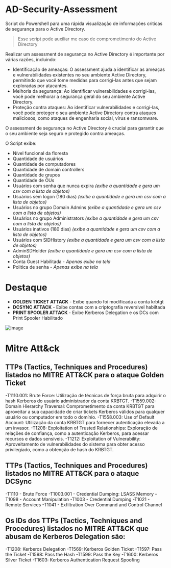 
# AD-Security-Assessment
Script do Powershell para uma rápida visualização de informações criticas de segurança para o Active Directory. 

> Esse script pode auxiliar me caso de comprometimento do Active
> Directory

Realizar um assessment de segurança no Active Directory é importante por várias razões, incluindo:
- Identificação de ameaças: O assessment ajuda a identificar as ameaças e vulnerabilidades existentes no seu ambiente Active Directory, permitindo que você tome medidas para corrigi-las antes que sejam exploradas por atacantes.
- Melhoria da segurança: Ao identificar vulnerabilidades e corrigi-las, você pode melhorar a segurança geral do seu ambiente Active Directory.
- Proteção contra ataques: Ao identificar vulnerabilidades e corrigi-las, você pode proteger o seu ambiente Active Directory contra ataques maliciosos, como ataques de engenharia social, vírus e ransomware.

O assessment de segurança no Active Directory é crucial para garantir que o seu ambiente seja seguro e protegido contra ameaças.

O Script exibe:

- Nível funcional da floresta     
- Quantidade de usuários     
- Quantidade de computadores
- Quantidade de domain controllers 
- Quantidade de grupos 
- Quantidade de OUs
- Usuários com senha que nunca expira *(exibe a quantidade e gera um csv com a lista de objetos)*
- Usuários sem logon (180 dias) *(exibe a quantidade e gera um csv com a lista de objetos)*
- Usuários no grupo Domain Admins *(exibe a quantidade e gera um csv com a lista de objetos)*
- Usuários no grupo Administrators *(exibe a quantidade e gera um csv com a lista de objetos)*
- Usuários inativos (180 dias) *(exibe a quantidade e gera um csv com a lista de objetos)*
- Usuários com SIDHistory *(exibe a quantidade e gera um csv com a lista de objetos)*
- AdminSDHolder *(exibe a quantidade e gera um csv com a lista de objetos)*
- Conta Guest Habilitada - *Apenas exibe na tela* 
- Politica de senha - *Apenas exibe na tela*

# Destaque

- **GOLDEN TICKET ATTACK** - Exibe quando foi modificada a conta krbtgt
- **DCSYNC ATTACK** - Exibe contas com a criptografia reversivel habiltada
- **PRINT SPOOLER ATTACK** - Exibe Kerberos Delegation e os DCs com Print Spooler Habilitado

![image](https://user-images.githubusercontent.com/16530643/215624922-d7163079-932c-467e-8155-16e12fbde82f.png)


# Mitre Att&ck

## TTPs (Tactics, Techniques and Procedures) listados no MITRE ATT&CK para o ataque **Golden Ticket** 

-T1110.001: Brute Force: Utilização de técnicas de força bruta para adquirir o hash Kerberos do usuário administrador da conta KRBTGT.
-T1559.002: Domain Hierarchy Traversal: Comprometimento da conta KRBTGT para aproveitar a sua capacidade de criar tickets Kerberos válidos para qualquer usuário ou computador em todo o domínio.
-T1558.003: Use of Default Account: Utilização da conta KRBTGT para fornecer autenticação elevada a um invasor.
-T1208: Exploitation of Trusted Relationships: Exploração de relações de confiança, como a autenticação Kerberos, para acessar recursos e dados sensíveis.
-T1212: Exploitation of Vulnerability: Aproveitamento de vulnerabilidades do sistema para obter acesso privilegiado, como a obtenção de hash do KRBTGT.

## TTPs (Tactics, Techniques and Procedures) listados no MITRE ATT&CK para o ataque **DCSync** 

-T1110 - Brute Force
-T1003.001 - Credential Dumping: LSASS Memory
-T1098 - Account Manipulation
-T1003 - Credential Dumping
-T1021 - Remote Services
-T1041 - Exfiltration Over Command and Control Channel

## Os IDs dos TTPs (Tactics, Techniques and Procedures) listados no MITRE ATT&CK que abusam de Kerberos Delegation são:

-T1208: Kerberos Delegation
-T1569: Kerberos Golden Ticket
-T1597: Pass the Ticket
-T1598: Pass the Hash
-T1599: Pass the Key
-T1600: Kerberos Silver Ticket
-T1603: Kerberos Authentication Request Spoofing

